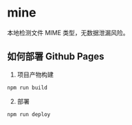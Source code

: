 # mine

本地检测文件 MIME 类型，无数据泄漏风险。

## 如何部署 Github Pages

1. 项目产物构建

```shell
npm run build
```

2. 部署
```shell
npm run deploy
```
